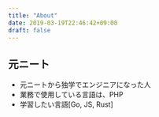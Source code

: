 ```yaml
---
title: "About"
date: 2019-03-19T22:46:42+09:00
draft: false
---
```


## 元ニート

- 元ニートから独学でエンジニアになった人
- 業務で使用している言語は、PHP
- 学習したい言語[Go, JS, Rust]
